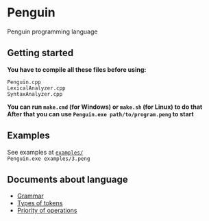 # Penguin
Penguin programming language
## Getting started
**You have to compile all these files before using:**
```console
Penguin.cpp
LexicalAnalyzer.cpp
SyntaxAnalyzer.cpp
```
**You can run ``make.cmd`` (for Windows) or ``make.sh`` (for Linux) to do that**  
**After that you can use ``Penguin.exe path/to/program.peng`` to start**
## Examples
See examples at [`examples/`](https://github.com/exsandebest/Penguin/tree/master/examples)  
``Penguin.exe examples/3.peng``
## Documents about language
* [Grammar](https://docs.google.com/document/d/1y9UAdCVIHkVw3AbSU_anU4KZSvI54mrA7OSpKjKvKgw)  
* [Types of tokens](https://docs.google.com/spreadsheets/d/1OBjwfQxot8h_A8aIbHIXjujbpoGofYAS0elkgWege0g)  
* [Priority of operations](https://docs.google.com/spreadsheets/d/13oeLWDSUfdM0VBEn_MVFWN4l8zxK8_NX0-rdQLC79vI)  
